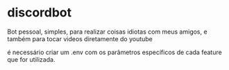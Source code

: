 # discordbot

Bot pessoal, simples, para realizar coisas idiotas com meus amigos, e também para tocar videos diretamente do youtube


é necessário criar um .env com os parâmetros específicos de cada feature que for utilizada.
